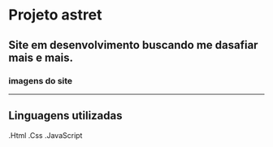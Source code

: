 # Projeto astret

## Site em desenvolvimento buscando me dasafiar mais e mais.
### imagens do site

--------------------------------
## Linguagens utilizadas
.Html
.Css
.JavaScript
